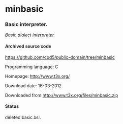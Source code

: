 # minbasic #

### Basic interpreter. ###

*Basic dialect interpreter.*

#### Archived source code ####
https://github.com/cod5/public-domain/tree/minbasic

Programming language: C

Homepage: http://www.t3x.org/

Download date: 16-03-2012

Downloaded from http://www.t3x.org/files/minbasic.zip

#### Status ####
deleted basic.bsl.

